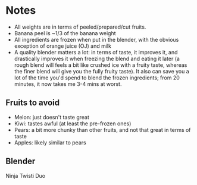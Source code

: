 # Notes


 - All weights are in terms of peeled/prepared/cut fruits.
 - Banana peel is ~1/3 of the banana weight
 - All ingredients are frozen when put in the blender, with the obvious exception of orange juice (OJ) and milk
 - A quality blender matters a lot: in terms of taste, it improves it, and drastically improves it when freezing the blend and eating it later (a rough blend will feels a bit like crushed ice with a fruity taste, whereas the finer blend will give you the fully fruity taste). It also can save you a lot of the time you'd spend to blend the frozen ingredients; from 20 minutes, it now takes me 3-4 mins at worst.

## Fruits to avoid

- Melon: just doesn't taste great
- Kiwi: tastes awful (at least the pre-frozen ones)
- Pears: a bit more chunky than other fruits, and not that great in terms of taste
- Apples: likely similar to pears

## Blender

Ninja Twisti Duo
